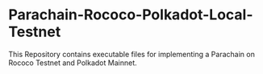 # Parachain-Rococo-Polkadot-Local-Testnet
This Repository contains executable files for implementing a Parachain on Rococo Testnet and Polkadot Mainnet.
